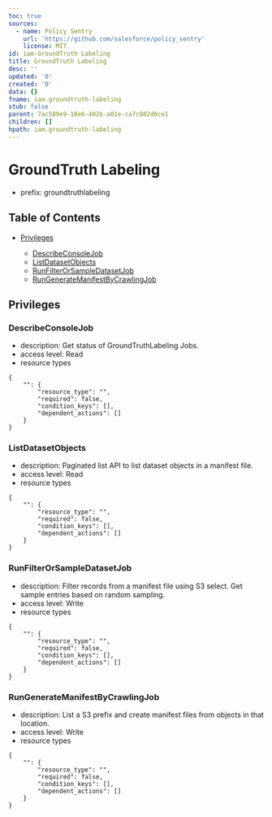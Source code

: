 ```yaml
---
toc: true
sources:
  - name: Policy Sentry
    url: 'https://github.com/salesforce/policy_sentry'
    license: MIT
id: iam-GroundTruth Labeling
title: GroundTruth Labeling
desc: ''
updated: '0'
created: '0'
data: {}
fname: iam.groundtruth-labeling
stub: false
parent: 7ac589e9-18e6-402b-a01e-ca7c802d0ce1
children: []
hpath: iam.groundtruth-labeling
---
```

# GroundTruth Labeling

- prefix: groundtruthlabeling

## Table of Contents

- [Privileges](#privileges)

  - [DescribeConsoleJob](#describeconsolejob)
  - [ListDatasetObjects](#listdatasetobjects)
  - [RunFilterOrSampleDatasetJob](#runfilterorsampledatasetjob)
  - [RunGenerateManifestByCrawlingJob](#rungeneratemanifestbycrawlingjob)

## Privileges

### DescribeConsoleJob

- description: Get status of GroundTruthLabeling Jobs.
- access level: Read
- resource types

```
{
    "": {
        "resource_type": "",
        "required": false,
        "condition_keys": [],
        "dependent_actions": []
    }
}
```

### ListDatasetObjects

- description: Paginated list API to list dataset objects in a manifest file.
- access level: Read
- resource types

```
{
    "": {
        "resource_type": "",
        "required": false,
        "condition_keys": [],
        "dependent_actions": []
    }
}
```

### RunFilterOrSampleDatasetJob

- description: Filter records from a manifest file using S3 select. Get sample entries based on random sampling.
- access level: Write
- resource types

```
{
    "": {
        "resource_type": "",
        "required": false,
        "condition_keys": [],
        "dependent_actions": []
    }
}
```

### RunGenerateManifestByCrawlingJob

- description: List a S3 prefix and create manifest files from objects in that location.
- access level: Write
- resource types

```
{
    "": {
        "resource_type": "",
        "required": false,
        "condition_keys": [],
        "dependent_actions": []
    }
}
```

